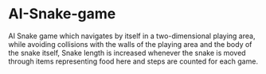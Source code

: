 # AI-Snake-game
AI Snake game which navigates by itself in a two-dimensional playing area, while avoiding collisions with the walls of the playing area and the body of the snake itself, Snake length is increased whenever the snake is moved through items representing food here and steps are counted for each game.
